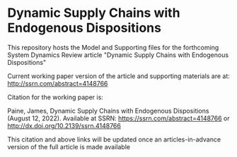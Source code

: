 # Dynamic Supply Chains with Endogenous Dispositions

This repository hosts the Model and Supporting files for the forthcoming System Dynamics Review article "Dynamic Supply Chains with Endogenous Dispositions"

Current working paper version of the article and supporting materials are at: http://ssrn.com/abstract=4148766

Citation for the working paper is:

Paine, James, Dynamic Supply Chains with Endogenous Dispositions (August 12, 2022). Available at SSRN: https://ssrn.com/abstract=4148766 or http://dx.doi.org/10.2139/ssrn.4148766

This citation and above links will be updated once an articles-in-advance version of the full article is made available

